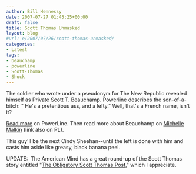 ```yaml
---
author: Bill Hennessy
date: 2007-07-27 01:45:25+00:00
draft: false
title: Scott Thomas Unmasked
layout: blog
#url: e/2007/07/26/scott-thomas-unmasked/
categories:
- Latest
tags:
- beauchamp
- powerline
- Scott-Thomas
- Shock
---
```


The soldier who wrote under a pseudonym for The New Republic revealed himself as Private Scott T. Beauchamp.   Powerline describes the son-of-a-bitch: "  He's a pretentious ass, and a lefty."  Well, that's a French name, isn't it?

[Read more](https://powerlineblog.com/archives/018343.php) on PowerLine.  Then read more about Beauchamp on [Michelle Malkin](https://michellemalkin.com/2007/07/26/scott-thomas-steps-out-of-the-shadows/) (link also on PL).

This guy'll be the next Cindy Sheehan--until the left is done with him and casts him aside like greasy, black banana peel.

UPDATE:  The American Mind has a great round-up of the Scott Thomas story entitled "[The Obligatory Scott Thomas Post](https://www.theamericanmind.com/2007/07/26/the-obligatory-scott-thomas-post/)," which I appreciate.

